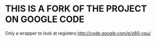 # THIS IS A FORK OF THE PROJECT ON GOOGLE CODE
Only a wrapper to look at registers
http://code.google.com/p/z80-cpu/
